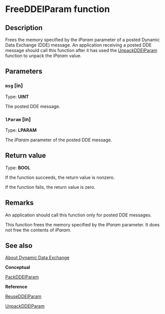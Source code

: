 # FreeDDElParam function

## Description

Frees the memory specified by the
*lParam* parameter of a posted Dynamic Data Exchange (DDE) message. An application receiving a posted DDE message should call this function after it has used the [UnpackDDElParam](https://learn.microsoft.com/windows/desktop/api/dde/nf-dde-unpackddelparam) function to unpack the
*lParam* value.

## Parameters

### `msg` [in]

Type: **UINT**

The posted DDE message.

### `lParam` [in]

Type: **LPARAM**

The
*lParam* parameter of the posted DDE message.

## Return value

Type: **BOOL**

If the function succeeds, the return value is nonzero.

If the function fails, the return value is zero.

## Remarks

An application should call this function only for posted DDE messages.

This function frees the memory specified by the
*lParam* parameter. It does not free the contents of
*lParam*.

## See also

[About Dynamic Data Exchange](https://learn.microsoft.com/windows/desktop/dataxchg/about-dynamic-data-exchange)

**Conceptual**

[PackDDElParam](https://learn.microsoft.com/windows/desktop/api/dde/nf-dde-packddelparam)

**Reference**

[ReuseDDElParam](https://learn.microsoft.com/windows/desktop/api/dde/nf-dde-reuseddelparam)

[UnpackDDElParam](https://learn.microsoft.com/windows/desktop/api/dde/nf-dde-unpackddelparam)